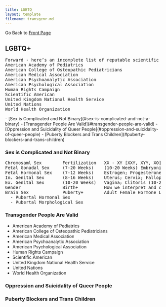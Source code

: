 ```yaml
---
title: LGBTQ
layout: template
filename: transgenr.md
--- 
```


Go Back to [Front Page](index.md)


## LGBTQ+
<p align="center">
<pre>
Forward - here’s an incomplete list of reputable scientific and social institutions that affirm the validity of transgender people as well as the difference between sex and gender:
American Academy of Pediatrics
American College of Osteopathic Pediatricians
American Medical Association
American Psychoanalytic Association
American Psychological Association
Human Rights Campaign
Scientific American
United Kingdom National Health Service
United Nations
World Health Organization
</pre>
</p>
- [Sex is Complicated and Not Binary](#sex-is-complicated-and-not-a-binary)
- [Transgender People Are Valid](#transgender-people-are-valid)
- [Oppression and Suicidality of Queer People](#oppression-and-suicidality-of-queer-people)
- [Puberty Blockers and Trans Children](#puberty-blockers-and-trans-children)

### Sex is Complicated and Not Binary
<pre>
Chromosaml Sex        Fertilization   XX - XY [XXY, XYY, XO]
Fetal Gonadal Sex     (7-20 Weeks)    (10-20 Weeks) Embryonic Ovaries - (7-12 Weeks) Embryonic Testes
Fetal Hormonal Sex    (7-12 Weeks)    Estrogen; Progesterone - Testosterone
In. Genital Sex       (8-16 Weeks)    Uterus; Cervix; Fallopian Tubes - Vas Deferens; Prostate; Epididymis
Ex. Genital Sex       (10-20 Weeks)   Vagina; Clitoris (10-20 Weeks) - Penis; Scrotum (12-14 Weeks)
Gender                Birth+          How we interpret and categorize the mixture of all previous stages.
Brain Sex             Puberty+        Adult Female Hormone Levels/Patterns - Adult Male Hormone Levels/Patterns
  - Pubertal Hormonal Sex
  - Pubertal Morphological Sex
</pre>

### Transgender People Are Valid
- American Academy of Pediatrics
- American College of Osteopathic Pediatricians
- American Medical Association
- American Psychoanalytic Association
- American Psychological Association
- Human Rights Campaign
- Scientific American
- United Kingdom National Health Service
- United Nations
- World Health Organization

### Oppression and Suicidality of Queer People

### Puberty Blockers and Trans Children
